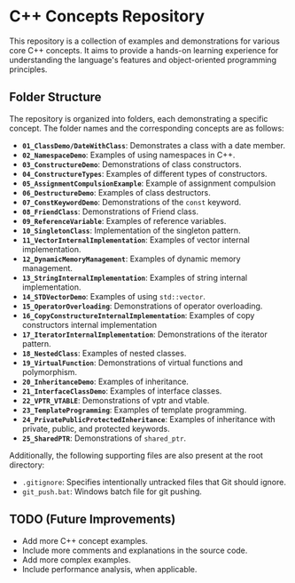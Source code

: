 # C++ Concepts Repository

This repository is a collection of examples and demonstrations for various core C++ concepts. It aims to provide a hands-on learning experience for understanding the language's features and object-oriented programming principles.

## Folder Structure

The repository is organized into folders, each demonstrating a specific concept. The folder names and the corresponding concepts are as follows:

*   **`01_ClassDemo/DateWithClass`**: Demonstrates a class with a date member.
*   **`02_NamespaceDemo`**: Examples of using namespaces in C++.
*   **`03_ConstructureDemo`**: Demonstrations of class constructors.
*   **`04_ConstructureTypes`**: Examples of different types of constructors.
*   **`05_AssignmentCompulsionExample`**: Example of assignment compulsion
*   **`06_DestructureDemo`**: Examples of class destructors.
*   **`07_ConstKeywordDemo`**: Demonstrations of the `const` keyword.
*  **`08_FriendClass`**: Demonstrations of Friend class.
*   **`09_ReferenceVariable`**: Examples of reference variables.
*   **`10_SingletonClass`**: Implementation of the singleton pattern.
*   **`11_VectorInternalImplementation`**: Examples of vector internal implementation.
*   **`12_DynamicMemoryManagement`**: Examples of dynamic memory management.
*   **`13_StringInternalImplementation`**: Examples of string internal implementation.
*   **`14_STDVectorDemo`**: Examples of using `std::vector`.
*   **`15_OperatorOverloading`**: Demonstrations of operator overloading.
*  **`16_CopyConstructureInternalImplementation`**: Examples of copy constructors internal implementation
*   **`17_IteratorInternalImplementation`**: Demonstrations of the iterator pattern.
*   **`18_NestedClass`**: Examples of nested classes.
*   **`19_VirtualFunction`**: Demonstrations of virtual functions and polymorphism.
*   **`20_InheritanceDemo`**: Examples of inheritance.
*   **`21_InterfaceClassDemo`**: Examples of interface classes.
*   **`22_VPTR_VTABLE`**: Demonstrations of vptr and vtable.
*    **`23_TemplateProgramming`**: Examples of template programming.
*   **`24_PrivatePublicProtectedInheritance`**: Examples of inheritance with private, public, and protected keywords.
*   **`25_SharedPTR`**: Demonstrations of `shared_ptr`.

Additionally, the following supporting files are also present at the root directory:
*   `.gitignore`: Specifies intentionally untracked files that Git should ignore.
*   `git_push.bat`: Windows batch file for git pushing.

## TODO (Future Improvements)

*   Add more C++ concept examples.
*   Include more comments and explanations in the source code.
*   Add more complex examples.
*   Include performance analysis, when applicable.

